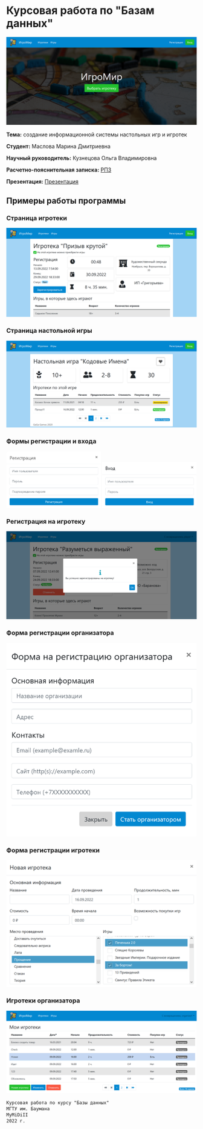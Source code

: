 # Курсовая работа по "Базам данных"

![index](./docs/img/begin.png)

**Тема:** создание информационной системы настольных игр и игротек

**Студент:** Маслова Марина Дмитриевна

**Научный руководитель:** Кузнецова Ольга Владимировна

**Расчетно-пояснительная записка:** [РПЗ](./docs/pdf/report.pdf)

**Презентация:** [Презентация](./docs/doc/presentation/presentation.pdf)


## Примеры работы программы

### Страница игротеки

<img src="./docs/img/event.png" alt="event"/>

### Страница настольной игры

<img src="./docs/img/game.png" alt="game" />

### Формы регистрации и входа

<p align="center">
    <a> <img src="./docs/img/reg.png" alt="reg" width="49.5%" /> </a>
    <a> <img src="./docs/img/login.png" alt="login" width="49.5%" /> </a>
</p>

### Регистрация на игротеку

<img src="./docs/img/regConf.png" alt="regConf" />

### Форма регистрации организатора

<img src="./docs/img/orgReg.png" alt="orgReg" />

### Форма регистрации игротеки

<img src="./docs/img/eventReg.png" alt="eventReg" />

### Игротеки организатора

<img src="./docs/img/myEvents.png" alt="myEvents" />

```
Курсовая работа по курсу "Базы данных"
МГТУ им. Баумана
MyMiDiII
2022 г.
```

